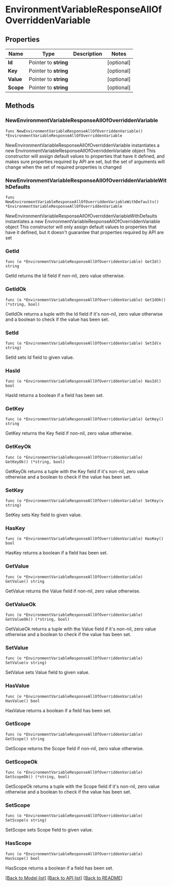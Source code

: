 # EnvironmentVariableResponseAllOfOverriddenVariable

## Properties

Name | Type | Description | Notes
------------ | ------------- | ------------- | -------------
**Id** | Pointer to **string** |  | [optional] 
**Key** | Pointer to **string** |  | [optional] 
**Value** | Pointer to **string** |  | [optional] 
**Scope** | Pointer to **string** |  | [optional] 

## Methods

### NewEnvironmentVariableResponseAllOfOverriddenVariable

`func NewEnvironmentVariableResponseAllOfOverriddenVariable() *EnvironmentVariableResponseAllOfOverriddenVariable`

NewEnvironmentVariableResponseAllOfOverriddenVariable instantiates a new EnvironmentVariableResponseAllOfOverriddenVariable object
This constructor will assign default values to properties that have it defined,
and makes sure properties required by API are set, but the set of arguments
will change when the set of required properties is changed

### NewEnvironmentVariableResponseAllOfOverriddenVariableWithDefaults

`func NewEnvironmentVariableResponseAllOfOverriddenVariableWithDefaults() *EnvironmentVariableResponseAllOfOverriddenVariable`

NewEnvironmentVariableResponseAllOfOverriddenVariableWithDefaults instantiates a new EnvironmentVariableResponseAllOfOverriddenVariable object
This constructor will only assign default values to properties that have it defined,
but it doesn't guarantee that properties required by API are set

### GetId

`func (o *EnvironmentVariableResponseAllOfOverriddenVariable) GetId() string`

GetId returns the Id field if non-nil, zero value otherwise.

### GetIdOk

`func (o *EnvironmentVariableResponseAllOfOverriddenVariable) GetIdOk() (*string, bool)`

GetIdOk returns a tuple with the Id field if it's non-nil, zero value otherwise
and a boolean to check if the value has been set.

### SetId

`func (o *EnvironmentVariableResponseAllOfOverriddenVariable) SetId(v string)`

SetId sets Id field to given value.

### HasId

`func (o *EnvironmentVariableResponseAllOfOverriddenVariable) HasId() bool`

HasId returns a boolean if a field has been set.

### GetKey

`func (o *EnvironmentVariableResponseAllOfOverriddenVariable) GetKey() string`

GetKey returns the Key field if non-nil, zero value otherwise.

### GetKeyOk

`func (o *EnvironmentVariableResponseAllOfOverriddenVariable) GetKeyOk() (*string, bool)`

GetKeyOk returns a tuple with the Key field if it's non-nil, zero value otherwise
and a boolean to check if the value has been set.

### SetKey

`func (o *EnvironmentVariableResponseAllOfOverriddenVariable) SetKey(v string)`

SetKey sets Key field to given value.

### HasKey

`func (o *EnvironmentVariableResponseAllOfOverriddenVariable) HasKey() bool`

HasKey returns a boolean if a field has been set.

### GetValue

`func (o *EnvironmentVariableResponseAllOfOverriddenVariable) GetValue() string`

GetValue returns the Value field if non-nil, zero value otherwise.

### GetValueOk

`func (o *EnvironmentVariableResponseAllOfOverriddenVariable) GetValueOk() (*string, bool)`

GetValueOk returns a tuple with the Value field if it's non-nil, zero value otherwise
and a boolean to check if the value has been set.

### SetValue

`func (o *EnvironmentVariableResponseAllOfOverriddenVariable) SetValue(v string)`

SetValue sets Value field to given value.

### HasValue

`func (o *EnvironmentVariableResponseAllOfOverriddenVariable) HasValue() bool`

HasValue returns a boolean if a field has been set.

### GetScope

`func (o *EnvironmentVariableResponseAllOfOverriddenVariable) GetScope() string`

GetScope returns the Scope field if non-nil, zero value otherwise.

### GetScopeOk

`func (o *EnvironmentVariableResponseAllOfOverriddenVariable) GetScopeOk() (*string, bool)`

GetScopeOk returns a tuple with the Scope field if it's non-nil, zero value otherwise
and a boolean to check if the value has been set.

### SetScope

`func (o *EnvironmentVariableResponseAllOfOverriddenVariable) SetScope(v string)`

SetScope sets Scope field to given value.

### HasScope

`func (o *EnvironmentVariableResponseAllOfOverriddenVariable) HasScope() bool`

HasScope returns a boolean if a field has been set.


[[Back to Model list]](../README.md#documentation-for-models) [[Back to API list]](../README.md#documentation-for-api-endpoints) [[Back to README]](../README.md)


